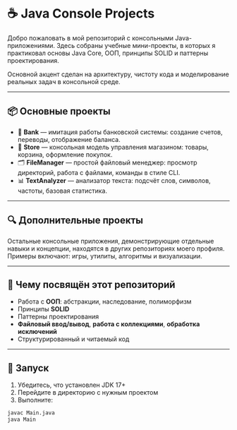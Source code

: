 # ☕ Java Console Projects

Добро пожаловать в мой репозиторий с консольными Java-приложениями. Здесь собраны учебные мини-проекты, в которых я практиковал основы Java Core, ООП, принципы SOLID и паттерны проектирования.  

Основной акцент сделан на архитектуру, чистоту кода и моделирование реальных задач в консольной среде.

---

## 📦 Основные проекты

- 🏦 **Bank** — имитация работы банковской системы: создание счетов, переводы, отображение баланса.
- 🛒 **Store** — консольная модель управления магазином: товары, корзина, оформление покупок.
- 🗂️ **FileManager** — простой файловый менеджер: просмотр директорий, работа с файлами, команды в стиле CLI.
- 📊 **TextAnalyzer** — анализатор текста: подсчёт слов, символов, частоты, базовая статистика.

---

## 🔍 Дополнительные проекты

Остальные консольные приложения, демонстрирующие отдельные навыки и концепции, находятся в других репозиториях моего профиля.  
Примеры включают: игры, утилиты, алгоритмы и визуализации.

---

## 🧠 Чему посвящён этот репозиторий

- Работа с **ООП**: абстракции, наследование, полиморфизм
- Принципы **SOLID**
- Паттерны проектирования
- **Файловый ввод/вывод**, **работа с коллекциями**, **обработка исключений**
- Структурированный и читаемый код

---

## 🚀 Запуск

1. Убедитесь, что установлен JDK 17+  
2. Перейдите в директорию с нужным проектом  
3. Выполните:

```bash
javac Main.java
java Main
